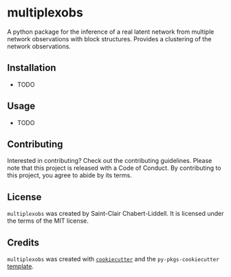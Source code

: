 # multiplexobs

A python package for the inference of a real latent network from multiple network observations with block structures. Provides a clustering of the network observations.

## Installation

- TODO
<!-- ```bash
$ pip install multiplexobs
``` -->

## Usage

- TODO

## Contributing

Interested in contributing? Check out the contributing guidelines. Please note that this project is released with a Code of Conduct. By contributing to this project, you agree to abide by its terms.

## License

`multiplexobs` was created by Saint-Clair Chabert-Liddell. It is licensed under the terms of the MIT license.

## Credits

`multiplexobs` was created with [`cookiecutter`](https://cookiecutter.readthedocs.io/en/latest/) and the `py-pkgs-cookiecutter` [template](https://github.com/py-pkgs/py-pkgs-cookiecutter).
